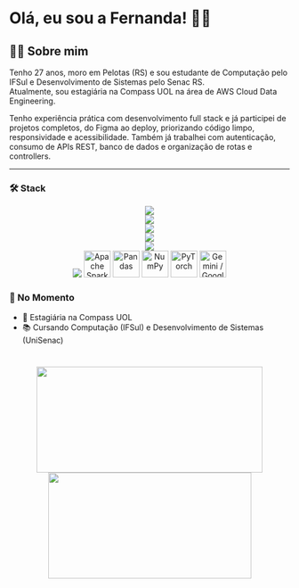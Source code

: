 # Olá, eu sou a Fernanda! 🖖🏻

## 👩‍💻 Sobre mim

Tenho 27 anos, moro em Pelotas (RS) e sou estudante de Computação pelo IFSul e Desenvolvimento de Sistemas pelo Senac RS.  
Atualmente, sou estagiária na Compass UOL na área de AWS Cloud Data Engineering.

Tenho experiência prática com desenvolvimento full stack e já participei de projetos completos, do Figma ao deploy, priorizando código limpo, responsividade e acessibilidade. Também já trabalhei com autenticação, consumo de APIs REST, banco de dados e organização de rotas e controllers.

---

### 🛠 Stack

<p align="center">
  <!--  Linguagens -->
  <img src="https://skillicons.dev/icons?i=ts,js,python,java,bash" />
  <br/>
  
  <!-- Frontend -->
  <img src="https://skillicons.dev/icons?i=react,nextjs,vite,tailwind,styledcomponents,figma" />
  <br/>

  <!-- Backend -->
  <img src="https://skillicons.dev/icons?i=nodejs,express,nestjs,prisma" />
  <br/>

  <!-- Banco de Dados -->
  <img src="https://skillicons.dev/icons?i=mysql,postgres,mongodb" />
  <br/>

  <!-- Cloud e DevOps -->
  <img src="https://skillicons.dev/icons?i=aws,docker,ubuntu,git,github" />
  <br/>

  <!-- Dados e Machine Learning -->
  <img src="https://skillicons.dev/icons?i=python" />
  <img height="48px" src="https://cdn.jsdelivr.net/gh/devicons/devicon/icons/apache/apache-original.svg" title="Apache Spark" />
  <img height="48px" src="https://cdn.jsdelivr.net/gh/devicons/devicon/icons/pandas/pandas-original.svg" title="Pandas" />
  <img height="48px" src="https://cdn.jsdelivr.net/gh/devicons/devicon/icons/numpy/numpy-original.svg" title="NumPy" />
  <img height="48px" src="https://cdn.jsdelivr.net/gh/devicons/devicon/icons/pytorch/pytorch-original.svg" title="PyTorch" />
  <img height="48px" src="https://cdn.jsdelivr.net/gh/devicons/devicon/icons/googlecloud/googlecloud-original.svg" title="Gemini / Google Cloud" />
</p>


### 📌 No Momento

- 🏢 Estagiária na Compass UOL  
- 📚 Cursando Computação (IFSul) e Desenvolvimento de Sistemas (UniSenac)  

#
<div align="center">
<img width="406px" height="190px" src="https://github-readme-stats.vercel.app/api?username=fernanda-avila&show_icons=true&theme=dark">
<img width="365px" height="190px" src="https://github-readme-stats.vercel.app/api/top-langs/?username=fernanda-avila&hide_progress=true&theme=dark">
</div>
